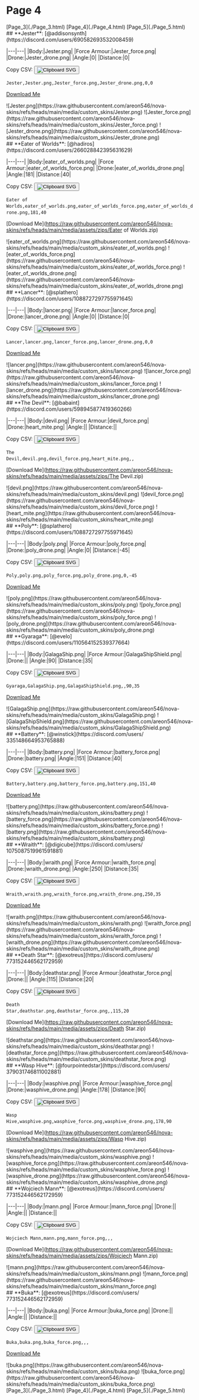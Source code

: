 # Page 4

<section class="nav">
[Page_3](./Page_3.html)
[Page_4](./Page_4.html)
[Page_5](./Page_5.html)
</section>
<section class='skins'>
<section class='skin'>
## **Jester**:
[@addisonsynth](https://discord.com/users/690582693532008459)


|---|---|
|Body:|Jester.png|
|Force Armour:|Jester_force.png|
|Drone:|Jester_drone.png|
|Angle:|0|
|Distance:|0|

Copy CSV: <button class='copier' csv='Jester,Jester.png,Jester_force.png,Jester_drone.png,0,0'><img src='/static/svg/copy.svg' alt='Clipboard SVG'></img></button>

<code class='csv'>Jester,Jester.png,Jester_force.png,Jester_drone.png,0,0</code>

[Download Me](https://raw.githubusercontent.com/areon546/nova-skins/refs/heads/main/media/assets/zips/Jester.zip)

<section class='media'>
![Jester.png](https://raw.githubusercontent.com/areon546/nova-skins/refs/heads/main/media/custom_skins/Jester.png)
![Jester_force.png](https://raw.githubusercontent.com/areon546/nova-skins/refs/heads/main/media/custom_skins/Jester_force.png)
![Jester_drone.png](https://raw.githubusercontent.com/areon546/nova-skins/refs/heads/main/media/custom_skins/Jester_drone.png)

</section>
</section>
<section class='skin'>
## **Eater of Worlds**:
[@hadiros](https://discord.com/users/266028842395631629)


|---|---|
|Body:|eater_of_worlds.png|
|Force Armour:|eater_of_worlds_force.png|
|Drone:|eater_of_worlds_drone.png|
|Angle:|181|
|Distance:|40|

Copy CSV: <button class='copier' csv='Eater of Worlds,eater_of_worlds.png,eater_of_worlds_force.png,eater_of_worlds_drone.png,181,40'><img src='/static/svg/copy.svg' alt='Clipboard SVG'></img></button>

<code class='csv'>Eater of Worlds,eater_of_worlds.png,eater_of_worlds_force.png,eater_of_worlds_drone.png,181,40</code>

[Download Me](https://raw.githubusercontent.com/areon546/nova-skins/refs/heads/main/media/assets/zips/Eater of Worlds.zip)

<section class='media'>
![eater_of_worlds.png](https://raw.githubusercontent.com/areon546/nova-skins/refs/heads/main/media/custom_skins/eater_of_worlds.png)
![eater_of_worlds_force.png](https://raw.githubusercontent.com/areon546/nova-skins/refs/heads/main/media/custom_skins/eater_of_worlds_force.png)
![eater_of_worlds_drone.png](https://raw.githubusercontent.com/areon546/nova-skins/refs/heads/main/media/custom_skins/eater_of_worlds_drone.png)

</section>
</section>
<section class='skin'>
## **Lancer**:
[@splathero](https://discord.com/users/1088727297755971645)


|---|---|
|Body:|lancer.png|
|Force Armour:|lancer_force.png|
|Drone:|lancer_drone.png|
|Angle:|0|
|Distance:|0|

Copy CSV: <button class='copier' csv='Lancer,lancer.png,lancer_force.png,lancer_drone.png,0,0'><img src='/static/svg/copy.svg' alt='Clipboard SVG'></img></button>

<code class='csv'>Lancer,lancer.png,lancer_force.png,lancer_drone.png,0,0</code>

[Download Me](https://raw.githubusercontent.com/areon546/nova-skins/refs/heads/main/media/assets/zips/Lancer.zip)

<section class='media'>
![lancer.png](https://raw.githubusercontent.com/areon546/nova-skins/refs/heads/main/media/custom_skins/lancer.png)
![lancer_force.png](https://raw.githubusercontent.com/areon546/nova-skins/refs/heads/main/media/custom_skins/lancer_force.png)
![lancer_drone.png](https://raw.githubusercontent.com/areon546/nova-skins/refs/heads/main/media/custom_skins/lancer_drone.png)

</section>
</section>
<section class='skin'>
## **The Devil**:
[@babaint](https://discord.com/users/598945877419360266)


|---|---|
|Body:|devil.png|
|Force Armour:|devil_force.png|
|Drone:|heart_mite.png|
|Angle:||
|Distance:||

Copy CSV: <button class='copier' csv='The Devil,devil.png,devil_force.png,heart_mite.png,,'><img src='/static/svg/copy.svg' alt='Clipboard SVG'></img></button>

<code class='csv'>The Devil,devil.png,devil_force.png,heart_mite.png,,</code>

[Download Me](https://raw.githubusercontent.com/areon546/nova-skins/refs/heads/main/media/assets/zips/The Devil.zip)

<section class='media'>
![devil.png](https://raw.githubusercontent.com/areon546/nova-skins/refs/heads/main/media/custom_skins/devil.png)
![devil_force.png](https://raw.githubusercontent.com/areon546/nova-skins/refs/heads/main/media/custom_skins/devil_force.png)
![heart_mite.png](https://raw.githubusercontent.com/areon546/nova-skins/refs/heads/main/media/custom_skins/heart_mite.png)

</section>
</section>
<section class='skin'>
## **Poly**:
[@splathero](https://discord.com/users/1088727297755971645)


|---|---|
|Body:|poly.png|
|Force Armour:|poly_force.png|
|Drone:|poly_drone.png|
|Angle:|0|
|Distance:|-45|

Copy CSV: <button class='copier' csv='Poly,poly.png,poly_force.png,poly_drone.png,0,-45'><img src='/static/svg/copy.svg' alt='Clipboard SVG'></img></button>

<code class='csv'>Poly,poly.png,poly_force.png,poly_drone.png,0,-45</code>

[Download Me](https://raw.githubusercontent.com/areon546/nova-skins/refs/heads/main/media/assets/zips/Poly.zip)

<section class='media'>
![poly.png](https://raw.githubusercontent.com/areon546/nova-skins/refs/heads/main/media/custom_skins/poly.png)
![poly_force.png](https://raw.githubusercontent.com/areon546/nova-skins/refs/heads/main/media/custom_skins/poly_force.png)
![poly_drone.png](https://raw.githubusercontent.com/areon546/nova-skins/refs/heads/main/media/custom_skins/poly_drone.png)

</section>
</section>
<section class='skin'>
## **Gyaraga**:
[@evelo](https://discord.com/users/110564152539377664)


|---|---|
|Body:|GalagaShip.png|
|Force Armour:|GalagaShipShield.png|
|Drone:||
|Angle:|90|
|Distance:|35|

Copy CSV: <button class='copier' csv='Gyaraga,GalagaShip.png,GalagaShipShield.png,,90,35'><img src='/static/svg/copy.svg' alt='Clipboard SVG'></img></button>

<code class='csv'>Gyaraga,GalagaShip.png,GalagaShipShield.png,,90,35</code>

[Download Me](https://raw.githubusercontent.com/areon546/nova-skins/refs/heads/main/media/assets/zips/Gyaraga.zip)

<section class='media'>
![GalagaShip.png](https://raw.githubusercontent.com/areon546/nova-skins/refs/heads/main/media/custom_skins/GalagaShip.png)
![GalagaShipShield.png](https://raw.githubusercontent.com/areon546/nova-skins/refs/heads/main/media/custom_skins/GalagaShipShield.png)

</section>
</section>
<section class='skin'>
## **Battery**:
[@winstick](https://discord.com/users/ 335148664953765888)


|---|---|
|Body:|battery.png|
|Force Armour:|battery_force.png|
|Drone:|battery.png|
|Angle:|151|
|Distance:|40|

Copy CSV: <button class='copier' csv='Battery,battery.png,battery_force.png,battery.png,151,40'><img src='/static/svg/copy.svg' alt='Clipboard SVG'></img></button>

<code class='csv'>Battery,battery.png,battery_force.png,battery.png,151,40</code>

[Download Me](https://raw.githubusercontent.com/areon546/nova-skins/refs/heads/main/media/assets/zips/Battery.zip)

<section class='media'>
![battery.png](https://raw.githubusercontent.com/areon546/nova-skins/refs/heads/main/media/custom_skins/battery.png)
![battery_force.png](https://raw.githubusercontent.com/areon546/nova-skins/refs/heads/main/media/custom_skins/battery_force.png)
![battery.png](https://raw.githubusercontent.com/areon546/nova-skins/refs/heads/main/media/custom_skins/battery.png)

</section>
</section>
<section class='skin'>
## **Wraith**:
[@digicube](https://discord.com/users/ 1075087519961591881)


|---|---|
|Body:|wraith.png|
|Force Armour:|wraith_force.png|
|Drone:|wraith_drone.png|
|Angle:|250|
|Distance:|35|

Copy CSV: <button class='copier' csv='Wraith,wraith.png,wraith_force.png,wraith_drone.png,250,35'><img src='/static/svg/copy.svg' alt='Clipboard SVG'></img></button>

<code class='csv'>Wraith,wraith.png,wraith_force.png,wraith_drone.png,250,35</code>

[Download Me](https://raw.githubusercontent.com/areon546/nova-skins/refs/heads/main/media/assets/zips/Wraith.zip)

<section class='media'>
![wraith.png](https://raw.githubusercontent.com/areon546/nova-skins/refs/heads/main/media/custom_skins/wraith.png)
![wraith_force.png](https://raw.githubusercontent.com/areon546/nova-skins/refs/heads/main/media/custom_skins/wraith_force.png)
![wraith_drone.png](https://raw.githubusercontent.com/areon546/nova-skins/refs/heads/main/media/custom_skins/wraith_drone.png)

</section>
</section>
<section class='skin'>
## **Death Star**:
[@exotreus](https://discord.com/users/ 773152446562172959)


|---|---|
|Body:|deathstar.png|
|Force Armour:|deathstar_force.png|
|Drone:||
|Angle:|115|
|Distance:|20|

Copy CSV: <button class='copier' csv='Death Star,deathstar.png,deathstar_force.png,,115,20'><img src='/static/svg/copy.svg' alt='Clipboard SVG'></img></button>

<code class='csv'>Death Star,deathstar.png,deathstar_force.png,,115,20</code>

[Download Me](https://raw.githubusercontent.com/areon546/nova-skins/refs/heads/main/media/assets/zips/Death Star.zip)

<section class='media'>
![deathstar.png](https://raw.githubusercontent.com/areon546/nova-skins/refs/heads/main/media/custom_skins/deathstar.png)
![deathstar_force.png](https://raw.githubusercontent.com/areon546/nova-skins/refs/heads/main/media/custom_skins/deathstar_force.png)

</section>
</section>
<section class='skin'>
## **Wasp Hive**:
[@fourpointedstar](https://discord.com/users/ 379031746811002881)


|---|---|
|Body:|wasphive.png|
|Force Armour:|wasphive_force.png|
|Drone:|wasphive_drone.png|
|Angle:|178|
|Distance:|90|

Copy CSV: <button class='copier' csv='Wasp Hive,wasphive.png,wasphive_force.png,wasphive_drone.png,178,90'><img src='/static/svg/copy.svg' alt='Clipboard SVG'></img></button>

<code class='csv'>Wasp Hive,wasphive.png,wasphive_force.png,wasphive_drone.png,178,90</code>

[Download Me](https://raw.githubusercontent.com/areon546/nova-skins/refs/heads/main/media/assets/zips/Wasp Hive.zip)

<section class='media'>
![wasphive.png](https://raw.githubusercontent.com/areon546/nova-skins/refs/heads/main/media/custom_skins/wasphive.png)
![wasphive_force.png](https://raw.githubusercontent.com/areon546/nova-skins/refs/heads/main/media/custom_skins/wasphive_force.png)
![wasphive_drone.png](https://raw.githubusercontent.com/areon546/nova-skins/refs/heads/main/media/custom_skins/wasphive_drone.png)

</section>
</section>
<section class='skin'>
## **Wojciech Mann**:
[@exotreus](https://discord.com/users/ 773152446562172959)


|---|---|
|Body:|mann.png|
|Force Armour:|mann_force.png|
|Drone:||
|Angle:||
|Distance:||

Copy CSV: <button class='copier' csv='Wojciech Mann,mann.png,mann_force.png,,,'><img src='/static/svg/copy.svg' alt='Clipboard SVG'></img></button>

<code class='csv'>Wojciech Mann,mann.png,mann_force.png,,,</code>

[Download Me](https://raw.githubusercontent.com/areon546/nova-skins/refs/heads/main/media/assets/zips/Wojciech Mann.zip)

<section class='media'>
![mann.png](https://raw.githubusercontent.com/areon546/nova-skins/refs/heads/main/media/custom_skins/mann.png)
![mann_force.png](https://raw.githubusercontent.com/areon546/nova-skins/refs/heads/main/media/custom_skins/mann_force.png)

</section>
</section>
<section class='skin'>
## **Buka**:
[@exotreus](https://discord.com/users/ 773152446562172959)


|---|---|
|Body:|buka.png|
|Force Armour:|buka_force.png|
|Drone:||
|Angle:||
|Distance:||

Copy CSV: <button class='copier' csv='Buka,buka.png,buka_force.png,,,'><img src='/static/svg/copy.svg' alt='Clipboard SVG'></img></button>

<code class='csv'>Buka,buka.png,buka_force.png,,,</code>

[Download Me](https://raw.githubusercontent.com/areon546/nova-skins/refs/heads/main/media/assets/zips/Buka.zip)

<section class='media'>
![buka.png](https://raw.githubusercontent.com/areon546/nova-skins/refs/heads/main/media/custom_skins/buka.png)
![buka_force.png](https://raw.githubusercontent.com/areon546/nova-skins/refs/heads/main/media/custom_skins/buka_force.png)

</section>
</section>
</section
<section class="nav">
[Page_3](./Page_3.html)
[Page_4](./Page_4.html)
[Page_5](./Page_5.html)
</section>